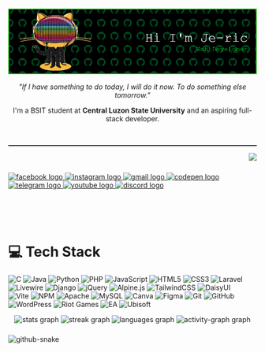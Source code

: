 
<!--## Hi there 👋

**Je-ric/Je-ric** is a ✨ _special_ ✨ repository because its `README.md` (this file) appears on your GitHub profile.

Here are some ideas to get you started:

- 🔭 I’m currently working on ...
- 🌱 I’m currently learning ...
- 👯 I’m looking to collaborate on ...
- 🤔 I’m looking for help with ...
- 💬 Ask me about ...
- 📫 How to reach me: ...
- 😄 Pronouns: ...
- ⚡ Fun fact: ...
-->
![Header](./github-header-image.png)

<p align="center">
  <i>"If I have something to do today, I will do it now. To do something else tomorrow."</i>
</p>

<p align="center">
  I'm a BSIT student at <strong>Central Luzon State University</strong> and an aspiring full-stack developer. 
</p>
<br>

<hr style="border: none; height: 2px; background-color: #1a2235;" />

<img align="right" height="270" src="./NUX_Octodex.gif"/> 
<!--
<img align="right" height="270" src="https://media4.giphy.com/media/v1.Y2lkPTc5MGI3NjExamZjbm1lc3Fzc2V0M244M2N3YXUxdzJoM2hqZW5pMXo3Nnlxd3hjdSZlcD12MV9pbnRlcm5hbF9naWZfYnlfaWQmY3Q9Zw/SWoSkN6DxTszqIKEqv/giphy.gif" 
-->

<br>

###
<div align="left">
  <a href="https://facebook.com/jeric.delacruz.18294" target="_blank">
    <img src="https://img.shields.io/static/v1?message=Facebook&logo=facebook&label=&color=1877F2&logoColor=white&labelColor=&style=for-the-badge" height="35" alt="facebook logo"  />
  </a>
  <a href="https://instagram.com/hiro.deecee" target="_blank">
    <img src="https://img.shields.io/static/v1?message=Instagram&logo=instagram&label=&color=E4405F&logoColor=white&labelColor=&style=for-the-badge" height="35" alt="instagram logo"  />
  </a>
  <a href="mailto:delacruz.jeric.j@gmail.com" target="_blank">
    <img src="https://img.shields.io/static/v1?message=Gmail&logo=gmail&label=&color=D14836&logoColor=white&labelColor=&style=for-the-badge" height="35" alt="gmail logo"  />
  </a>
  <a href="https://codepen.io/Je-richiro" target="_blank">
    <img src="https://img.shields.io/static/v1?message=Codepen&logo=codepen&label=&color=000000&logoColor=white&labelColor=&style=for-the-badge" height="35" alt="codepen logo"  />
  </a>
  <a href="t.me/H1ROO" target="_blank">
    <img src="https://img.shields.io/static/v1?message=Telegram&logo=telegram&label=&color=2CA5E0&logoColor=white&labelColor=&style=for-the-badge" height="35" alt="telegram logo"  />
  </a>
  <a href="https://youtube.com/@Je-richiro" target="_blank">
    <img src="https://img.shields.io/static/v1?message=Youtube&logo=youtube&label=&color=FF0000&logoColor=white&labelColor=&style=for-the-badge" height="35" alt="youtube logo"  />
  </a>
  <a href="https://discordapp.com/users/848111406598455317" target="_blank">
    <img src="https://img.shields.io/static/v1?message=Discord&logo=discord&label=&color=7289DA&logoColor=white&labelColor=&style=for-the-badge" height="35" alt="discord logo"  />
  </a>
</div> 

<br>
<br>
<br>
<br>

# 💻 Tech Stack

![C](https://img.shields.io/badge/c-%2300599C.svg?style=for-the-badge&logo=c&logoColor=white)
![Java](https://img.shields.io/badge/java-%23ED8B00.svg?style=for-the-badge&logo=openjdk&logoColor=white)
![Python](https://img.shields.io/badge/python-3670A0?style=for-the-badge&logo=python&logoColor=ffdd54)
![PHP](https://img.shields.io/badge/php-%23777BB4.svg?style=for-the-badge&logo=php&logoColor=white)
![JavaScript](https://img.shields.io/badge/javascript-%23323330.svg?style=for-the-badge&logo=javascript&logoColor=%23F7DF1E)
![HTML5](https://img.shields.io/badge/html5-%23E34F26.svg?style=for-the-badge&logo=html5&logoColor=white)
![CSS3](https://img.shields.io/badge/css3-%231572B6.svg?style=for-the-badge&logo=css3&logoColor=white)
![Laravel](https://img.shields.io/badge/laravel-%23FF2D20.svg?style=for-the-badge&logo=laravel&logoColor=white)
![Livewire](https://img.shields.io/badge/livewire-%234e56a6.svg?style=for-the-badge&logo=livewire&logoColor=white)
![Django](https://img.shields.io/badge/django-%23092E20.svg?style=for-the-badge&logo=django&logoColor=white)
![jQuery](https://img.shields.io/badge/jquery-%230769AD.svg?style=for-the-badge&logo=jquery&logoColor=white)
![Alpine.js](https://img.shields.io/badge/alpinejs-white.svg?style=for-the-badge&logo=alpinedotjs&logoColor=%238BC0D0)
![TailwindCSS](https://img.shields.io/badge/tailwindcss-%2338B2AC.svg?style=for-the-badge&logo=tailwind-css&logoColor=white)
![DaisyUI](https://img.shields.io/badge/daisyui-5A0EF8?style=for-the-badge&logo=daisyui&logoColor=white)
![Vite](https://img.shields.io/badge/vite-%23646CFF.svg?style=for-the-badge&logo=vite&logoColor=white)
![NPM](https://img.shields.io/badge/NPM-%23CB3837.svg?style=for-the-badge&logo=npm&logoColor=white)
![Apache](https://img.shields.io/badge/apache-%23D42029.svg?style=for-the-badge&logo=apache&logoColor=white)
![MySQL](https://img.shields.io/badge/mysql-4479A1.svg?style=for-the-badge&logo=mysql&logoColor=white)
![Canva](https://img.shields.io/badge/Canva-%2300C4CC.svg?style=for-the-badge&logo=Canva&logoColor=white)
![Figma](https://img.shields.io/badge/figma-%23F24E1E.svg?style=for-the-badge&logo=figma&logoColor=white)
![Git](https://img.shields.io/badge/git-%23F05033.svg?style=for-the-badge&logo=git&logoColor=white)
![GitHub](https://img.shields.io/badge/github-%23121011.svg?style=for-the-badge&logo=github&logoColor=white)
![WordPress](https://img.shields.io/badge/WordPress-%23117AC9.svg?style=for-the-badge&logo=WordPress&logoColor=white)
![Riot Games](https://img.shields.io/badge/riotgames-D32936.svg?style=for-the-badge&logo=riotgames&logoColor=white)
![EA](https://img.shields.io/badge/ea-%23000000.svg?style=for-the-badge&logo=ea&logoColor=white)
![Ubisoft](https://img.shields.io/badge/Ubisoft-%23F5F5F5.svg?style=for-the-badge&logo=Ubisoft&logoColor=black)

<div align="center">
  <img src="https://github-readme-stats.vercel.app/api?username=Je-ric&hide_title=false&hide_rank=false&show_icons=true&include_all_commits=true&count_private=true&disable_animations=false&theme=aura&locale=en&hide_border=false" height="150" alt="stats graph"  />
  <img src="https://streak-stats.demolab.com?user=Je-ric&locale=en&mode=daily&theme=merko&hide_border=false&border_radius=5" height="150" alt="streak graph"  />
  <img src="https://github-readme-stats.vercel.app/api/top-langs?username=Je-ric&locale=en&hide_title=false&layout=compact&card_width=320&langs_count=5&theme=great-gatsby&hide_border=false" height="150" alt="languages graph"  />
  <img src="https://github-readme-activity-graph.vercel.app/graph?username=Je-ric&theme=merko" height="150" alt="activity-graph graph"  />
</div>

###
<picture>
  <source media="(prefers-color-scheme: dark)" srcset="https://raw.githubusercontent.com/Je-ric/Je-ric/output/github-snake-dark.svg" />
  <source media="(prefers-color-scheme: light)" srcset="https://raw.githubusercontent.com/Je-ric/Je-ric/output/github-snake.svg" />
  <img alt="github-snake" src="https://raw.githubusercontent.com/Je-ric/Je-ric/output/github-snake.svg" />
</picture>

<!-- <picture>
  <source media="(prefers-color-scheme: dark)" srcset="https://raw.githubusercontent.com/Je-ric/Je-ric/output/pacman-contribution-graph-dark.svg">
  <source media="(prefers-color-scheme: light)" srcset="https://raw.githubusercontent.com/Je-ric/Je-ric/output/pacman-contribution-graph.svg">
  <img alt="Pac-Man contribution graph" src="https://raw.githubusercontent.com/Je-ric/Je-ric/output/pacman-contribution-graph.svg">
</picture> -->

<!--
<picture>
  <source media="(prefers-color-scheme: dark)" srcset="https://raw.githubusercontent.com/Je-ric/Je-ric/output/github-snake.svg?palette=github-dark" />
  <source media="(prefers-color-scheme: light)" srcset="https://raw.githubusercontent.com/Je-ric/Je-ric/output/github-snake.svg" />
  <img alt="github-snake" src="https://raw.githubusercontent.com/Je-ric/Je-ric/output/github-snake.svg" />
</picture>-->

